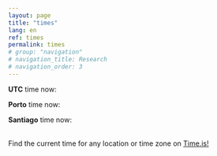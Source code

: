 ```yaml
---
layout: page
title: "times"
lang: en
ref: times
permalink: times
# group: "navigation"
# navigation_title: Research
# navigation_order: 3
---
```



**UTC** time now: <span id="UTC_za00" style="font-size:22px;color:#ff0000"></span>

**Porto** time now: 
<span id="Porto__Portugal_z714" style="color:#3333cc"></span>

**Santiago** time now: 
<span id="Santiago_z179" style="color:#3333cc"></span><br/>

<br>
Find the current time for any location or time zone on 
<a href="https://time.is/" id="time_is_link" rel="nofollow">Time.is!</a>


<script src="//widget.time.is/en.js"></script>
<script>
time_is_widget.init({
	UTC_za00 : {},
	New_York_z161 : {
		template: "SUN",
		sun_format: "srhour:srminute",
		coords: "40.71427,-74.00597"
		},
    Porto__Portugal_z714 : {
        template: "TIME<br> &nbsp;&nbsp;&nbsp;&nbsp; SUN", 
        sun_format:"sunrise: srhour:srminute &mdash; sunset: sshour:ssminute", 
        coords:"41.2285200,-8.3269100"
        },
    Santiago_z179 : {
        template:"TIME<br> &nbsp;&nbsp;&nbsp;&nbsp; SUN", 
        sun_format:"sunrise: srhour:srminute &mdash; sunset: sshour:ssminute", 
        coords:"-33.4569400,-70.6482700"
        },
	});
</script>


